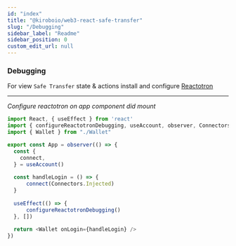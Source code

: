 ```yaml
---
id: "index"
title: "@kiroboio/web3-react-safe-transfer"
slug: "/Debugging"
sidebar_label: "Readme"
sidebar_position: 0
custom_edit_url: null
---
```


### Debugging

For view `Safe Transfer` state & actions install and configure [Reactotron](https://github.com/infinitered/reactotron)

------

*Configure reactotron on app component did mount*

```typescript
import React, { useEffect } from 'react'
import { configureReactotronDebugging, useAccount, observer, Connectors  } from '@kiroboio/web3-react-safe-transfer'
import { Wallet } from "./Wallet"

export const App = observer(() => {
  const {
    connect,
  } = useAccount()
  
  const handleLogin = () => {
      connect(Connectors.Injected)
  }
  
  useEffect(() => {
      configureReactotronDebugging()
  }, [])
    
  return <Wallet onLogin={handleLogin} />
})
```
